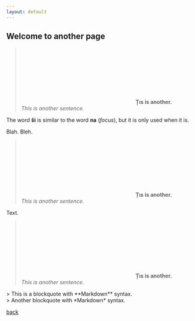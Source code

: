 ```yaml
---
layout: default
---
```


## Welcome to another page

> <svg data-src="/assets/images/e.svg"></svg>
> **Țıs is another.**\
> _This is another sentence._

The word **ši** is similar to the word **na** (_focus_), but it is only used when it is.

Blah. Bleh.

> <svg data-src="/assets/images/f.svg"></svg>
> **Țıs is another.**\
> _This is another sentence._

Text.

> <svg data-src="/assets/images/g.svg"></svg>
> **Țıs is another.**\
> _This is another sentence._

<div class="blockquote-container">
  <div class="blockquote">
    > This is a blockquote with **Markdown** syntax.
  </div>
  <div class="blockquote">
    > Another blockquote with *Markdown* syntax.
  </div>
</div>

[back](./)
